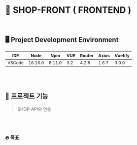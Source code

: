 # 🛒 SHOP-FRONT ( FRONTEND )


<br>

## 🖥 Project Development Environment
<!--
| IDE     | Node    | Npm    | VUE  | Router | Axios   | BootStrap |
|---------|---------|--------|------|--------|---------|-----------|
| VSCode  | 16.16.0 | 8.11.0 | 3.2  | 4.2.5  | 1.6.7   | 5.3.2     |
-->
| <sub>IDE</sub>     | <sub>Node</sub>    | <sub>Npm</sub>    | <sub>VUE</sub>    | <sub>Router</sub>  | <sub>Axios</sub>    | <sub>Vuetify</sub> |
|--------------------|--------------------|-------------------|-------------------|--------------------|---------------------|--------------------|
| <sub>VSCode</sub>  | <sub>16.16.0</sub> | <sub>8.11.0</sub> | <sub>3.2</sub>    | <sub>4.2.5</sub>   | <sub>1.6.7</sub>    | <sub>3.0.0</sub>   |





<br><br>

## 📃 프로젝트 기능
> SHOP-API와 연동

<br><br>

### 🔥 목표
> 

<br><br><br>





